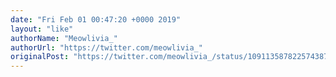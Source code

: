 ```yaml
---
date: "Fri Feb 01 00:47:20 +0000 2019"
layout: "like"
authorName: "Meowlivia_"
authorUrl: "https://twitter.com/meowlivia_"
originalPost: "https://twitter.com/meowlivia_/status/1091135878225743877"
---
```

